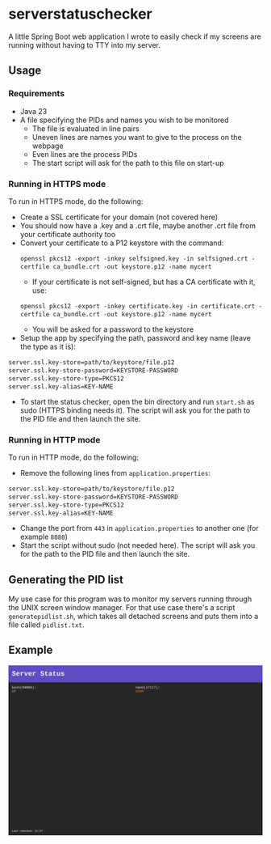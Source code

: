 # serverstatuschecker

A little Spring Boot web application I wrote to easily check if my screens are running without having to TTY into my server.

## Usage

### Requirements

- Java 23
- A file specifying the PIDs and names you wish to be monitored
    - The file is evaluated in line pairs
    - Uneven lines are names you want to give to the process on the webpage
    - Even lines are the process PIDs
    - The start script will ask for the path to this file on start-up

### Running in HTTPS mode

To run in HTTPS mode, do the following:

- Create a SSL certificate for your domain (not covered here)
- You should now have a .key and a .crt file, maybe another .crt file from your certificate authority too
- Convert your certificate to a P12 keystore with the command:
    ```
    openssl pkcs12 -export -inkey selfsigned.key -in selfsigned.crt -certfile ca_bundle.crt -out keystore.p12 -name mycert
    ```
    - If your certificate is not self-signed, but has a CA certificate with it, use:
    ```
    openssl pkcs12 -export -inkey certificate.key -in certificate.crt -certfile ca_bundle.crt -out keystore.p12 -name mycert
    ```
    - You will be asked for a password to the keystore
- Setup the app by specifying the path, password and key name (leave the type as it is):
```
server.ssl.key-store=path/to/keystore/file.p12
server.ssl.key-store-password=KEYSTORE-PASSWORD
server.ssl.key-store-type=PKCS12
server.ssl.key-alias=KEY-NAME
```

- To start the status checker, open the bin directory and run `start.sh` as sudo (HTTPS binding needs it). The script will ask you for the path to the PID file and then launch the site.

### Running in HTTP mode

To run in HTTP mode, do the following:
- Remove the following lines from `application.properties`:
```
server.ssl.key-store=path/to/keystore/file.p12
server.ssl.key-store-password=KEYSTORE-PASSWORD
server.ssl.key-store-type=PKCS12
server.ssl.key-alias=KEY-NAME
```
- Change the port from `443` in `application.properties` to another one (for example `8080`)
- Start the script without sudo (not needed here). The script will ask you for the path to the PID file and then launch the site.

## Generating the PID list

My use case for this program was to monitor my servers running through the UNIX screen window manager. For that use case there's a script `generatepidlist.sh`, which takes all detached screens and puts them into a file called `pidlist.txt`.

## Example

![Website screenshot](example.png)